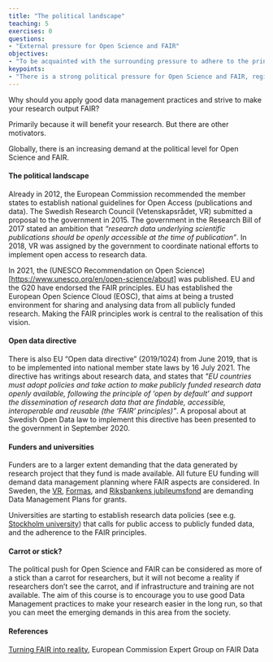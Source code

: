 ```yaml
---
title: "The political landscape"
teaching: 5
exercises: 0
questions:
- "External pressure for Open Science and FAIR"
objectives:
- "To be acquainted with the surrounding pressure to adhere to the principles of Open Science and FAIR"
keypoints:
- "There is a strong political pressure for Open Science and FAIR, regionally, nationally, locally"
---
```


Why should you apply good data management practices and strive to make your research output FAIR?

Primarily because it will benefit your research. But there are other motivators.

Globally, there is an increasing demand at the political level for Open Science and FAIR.

#### The political landscape

Already in 2012, the European Commission recommended the member states to establish national guidelines for Open Access (publications and data). The Swedish Research Council (Vetenskapsrådet, VR) submitted a proposal to the government in 2015. The government in the Research Bill of 2017 stated an ambition that _“research data underlying scientific publications should be openly accessible at the time of publication”_. In 2018, VR was assigned by the government to coordinate national efforts to implement open access to research data.

In 2021, the (UNESCO Recommendation on Open Science)[https://www.unesco.org/en/open-science/about] was published. EU and the G20 have endorsed the FAIR principles. EU has established the European Open Science Cloud (EOSC), that aims at being a trusted environment for sharing and analysing data from all publicly funded research. Making the FAIR principles work is central to the realisation of this vision.

#### Open data directive

There is also EU “Open data directive” (2019/1024) from June 2019, that is to be implemented into national member state laws by 16 July 2021. The directive has writings about research data, and states that  _"EU countries must adopt policies and take action to make publicly funded research data openly available, following the principle of ‘open by default’ and support the dissemination of research data that are findable, accessible, interoperable and reusable (the ‘FAIR’ principles)"_. A proposal about at Swedish Open Data law to implement this directive has been presented to the government in September 2020.

#### Funders and universities

Funders are to a larger extent demanding that the data generated by research project that they fund is made available. All future EU funding will demand data management planning where FAIR aspects are considered. In Sweden, the [VR](https://www.vr.se/english/applying-for-funding/requirements-terms-and-conditions/producing-a-data-management-plan.html), [Formas](https://formas.se/en/start-page/applying-for-funding/how-it-works/good-to-know-before-you-apply.html#h-Openaccesstoresearchresultsanddata), and [Riksbankens jubileumsfond](https://www.rj.se/Var-organisation/Arbetssatt/rjs-riktlinjer-for-oppen-tillgang/datahanteringsplan/) are demanding Data Management Plans for grants.

Universities are starting to establish research data policies (see e.g. [Stockholm university](https://www.su.se/english/staff/organisation-governance/governing-documents-rules-and-regulations/research/research-data-policy-1.387809)) that calls for public access to publicly funded data, and the adherence to the FAIR principles.

#### Carrot or stick?

The political push for Open Science and FAIR can be considered as more of a stick than a carrot for researchers, but it will not become a reality if researchers don’t see the carrot, and if infrastructure and training are not available. The aim of this course is to encourage you to use good Data Management practices to make your research easier in the long run, so that you can meet the emerging demands in this area from the society.



#### References

[Turning FAIR into reality](https://ec.europa.eu/info/sites/info/files/turning_fair_into_reality_1.pdf), European Commission Expert Group on FAIR Data